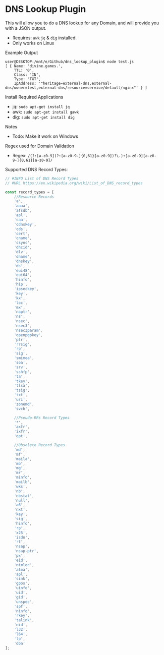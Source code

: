 # DNS Lookup Plugin

This will allow you to do a DNS lookup for any Domain, and will provide you with a JSON output.

* Requires: `awk` `jq` & `dig` installed.
* Only works on Linux

Example Output
```console
user@DESKTOP:/mnt/e/Github/dns_lookup_plugin$ node test.js 
[ { Name: 'divine.games.',
    TTL: '0',
    Class: 'IN',
    Type: 'TXT',
    IpAddress: '"heritage=external-dns,external-dns/owner=test,external-dns/resource=service/default/nginx"' } ]
```

Install Required Applications
* jq: `sudo apt-get install jq`
* awk: `sudo apt-get install gawk`
* dig: `sudo apt-get install dig`

Notes
* Todo: Make it work on Windows

Regex used for Domain Validation
* Regex: `/(?:[a-z0-9](?:[a-z0-9-]{0,61}[a-z0-9])?\.)+[a-z0-9][a-z0-9-]{0,61}[a-z0-9]/`

Supported DNS Record Types:
```js
// #INFO List of DNS Record Types
// #URL https://en.wikipedia.org/wiki/List_of_DNS_record_types

const record_types = [
    //Resource Records
    'a',
    'aaaa',
    'afsdb',
    'apl',
    'caa',
    'cdnskey',
    'cds',
    'cert',
    'cname',
    'csync',
    'dhcid',
    'dlv',
    'dname',
    'dnskey',
    'ds',
    'eui48',
    'eui64',
    'hinfo',
    'hip',
    'ipseckey',
    'key',
    'kx',
    'loc',
    'mx',
    'naptr',
    'ns',
    'nsec',
    'nsec3',
    'nsec3param',
    'openpgpkey',
    'ptr',
    'rrsig',
    'rp',
    'sig',
    'smimea',
    'soa',
    'srv',
    'sshfp',
    'ta',
    'tkey',
    'tlsa',
    'tsig',
    'txt',
    'uri',
    'zonemd',
    'svcb',

    //Pseudo-RRs Record Types
    '*',
    'axfr',
    'ixfr',
    'opt',

    //Obsolete Record Types
    'md',
    'mf',
    'maila',
    'mb',
    'mg',
    'mr',
    'minfo',
    'mailb',
    'wks',
    'nb',
    'nbstat',
    'null',
    'a6',
    'nxt',
    'key',
    'sig',
    'hinfo',
    'rp',
    'x25',
    'isdn',
    'rt',
    'nsap',
    'nsap-ptr',
    'px',
    'eid',
    'nimloc',
    'atma',
    'apl',
    'sink',
    'gpos',
    'uinfo',
    'uid',
    'gid',
    'unspec',
    'spf',
    'ninfo',
    'rkey',
    'talink',
    'nid',
    'l32',
    'l64',
    'lp',
    'doa'
];
```